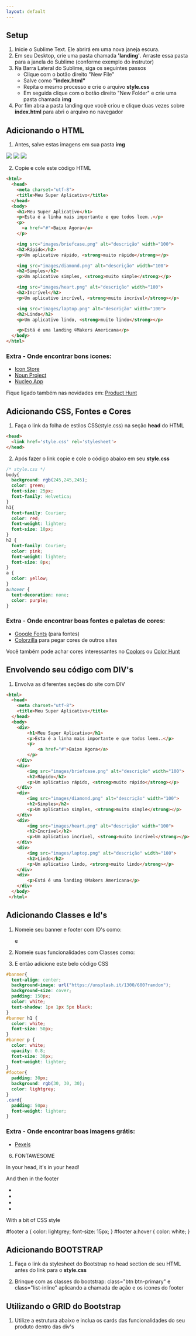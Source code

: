 ```yaml
---
layout: default
---
```


## [](#header-2)Setup

1. Inicie o Sublime Text. Ele abrirá em uma nova janeja escura.
2. Em seu Desktop, crie uma pasta chamada **'landing'**. Arraste essa pasta para a janela do Sublime (conforme exemplo do instrutor)
3. Na Barra Lateral do Sublime, siga os seguintes passos
	- Clique com o botão direito "New File"
	- Salve como **"index.html"**
	- Repita o mesmo processo e crie o arquivo **style.css**
	- Em seguida clique com o botão direito "New Folder" e crie uma pasta chamada **img**
4. Por fim abra a pasta landing que você criou e clique duas vezes sobre **index.html** para abri o arquivo no navegador

## [](#header-2)Adicionando o HTML

1. Antes, salve estas imagens em sua pasta **img**

![](https://assets-cdn.github.com/images/icons/emoji/octocat.png) ![](https://assets-cdn.github.com/images/icons/emoji/octocat.png) ![](https://assets-cdn.github.com/images/icons/emoji/octocat.png) 

2. Copie e cole este código HTML

```html
<html>
  <head>
    <meta charset="utf-8">
    <title>Meu Super Aplicativo</title>
  </head>
  <body>
    <h1>Meu Super Aplicativo</h1>
    <p>Esta é a linha mais importante e que todos leem..</p>
    <p>
      <a href="#">Baixe Agora</a>
    </p>

    <img src="images/briefcase.png" alt="descrição" width="100">
    <h2>Rápido</h2>
    <p>Um aplicativo rápido, <strong>muito rápido</strong></p>

    <img src="images/diamond.png" alt="descrição" width="100">
    <h2>Simples</h2>
    <p>Um aplicativo simples, <strong>muito simple</strong></p>

    <img src="images/heart.png" alt="descrição" width="100">
    <h2>Incrível</h2>
    <p>Um aplicativo incrível, <strong>muito incrível</strong></p>

    <img src="images/laptop.png" alt="descrição" width="100">
    <h2>Lindo</h2>
    <p>Um aplicativo lindo, <strong>muito lindo</strong></p>

    <p>Está é uma landing ©Makers Americana</p>
  </body>
</html>
```
### [](#header-3)Extra - Onde encontrar bons icones:
- [Icon Store](https://iconstore.co/)
- [Noun Project](https://thenounproject.com/)
- [Nucleo App](https://nucleoapp.com/premium-icons/)

Fique ligado também nas novidades em: [Product Hunt](https://www.producthunt.com/search?q=icons)

## [](#header-2) Adicionando CSS, Fontes e Cores

1. Faça o link da folha de estilos CSS(style.css) na seção **head** do HTML

```html
<head>
  <link href='style.css' rel='stylesheet'>
</head>
```
2. Após fazer o link copie e cole o código abaixo em seu **style.css**

```css
/* style.css */
body{
  background: rgb(245,245,245);
  color: green;
  font-size: 25px;
  font-family: Helvetica;
}
h1{
  font-family: Courier;
  color: red;
  font-weight: lighter;
  font-size: 10px;
}
h2 {
  font-family: Courier;
  color: pink;
  font-weight: lighter;
  font-size: 8px;
}
a {
  color: yellow;
}
a:hover {
  text-decoration: none;
  color: purple;
}
```
### [](#header-3)Extra - Onde encontrar boas fontes e paletas de cores:
- [Google Fonts](http://fonts.google.com) (para fontes)
- [Colorzilla](http://www.colorzilla.com/chrome/) para pegar cores de outros sites

Você também pode achar cores interessantes no [Coolors](https://coolors.co/) ou [Color Hunt](http://colorhunt.co/)

## [](#header-2)Envolvendo seu código com DIV's

1. Envolva as diferentes seções do site com DIV

```html
<html>
  <head>
    <meta charset="utf-8">
    <title>Meu Super Aplicativo</title>
  </head>
  <body>
    <div>
    	<h1>Meu Super Aplicativo</h1>
    	<p>Esta é a linha mais importante e que todos leem..</p>
    	<p>
      		<a href="#">Baixe Agora</a>
    	</p>
    </div>
    <div>
    	<img src="images/briefcase.png" alt="descrição" width="100">
    	<h2>Rápido</h2>
    	<p>Um aplicativo rápido, <strong>muito rápido</strong></p>
    </div>
    <div>
    	<img src="images/diamond.png" alt="descrição" width="100">
    	<h2>Simples</h2>
    	<p>Um aplicativo simples, <strong>muito simple</strong></p>
    </div>
    <div>
    	<img src="images/heart.png" alt="descrição" width="100">
    	<h2>Incrível</h2>
    	<p>Um aplicativo incrível, <strong>muito incrível</strong></p>
    </div>
    <div>
    	<img src="images/laptop.png" alt="descrição" width="100">
    	<h2>Lindo</h2>
    	<p>Um aplicativo lindo, <strong>muito lindo</strong></p>
    </div>
    <div>
    	<p>Está é uma landing ©Makers Americana</p>
    </div>
  </body>
 </html>
```

## [](#header-2)Adicionando Classes e Id's

1. Nomeie seu banner e footer com ID's como: **<div id="banner">** e **<div id="footer">**

2. Nomeie suas funcionalidades com Classes como: **<div class="card">**

3. E então adicione este belo código CSS

```css
#banner{
  text-align: center;
  background-image: url("https://unsplash.it/1300/600?random");
  background-size: cover;
  padding: 150px;
  color: white;
  text-shadow: 1px 1px 5px black;
}
#banner h1 {
  color: white;
  font-size: 50px;
}
#banner p {
  color: white;
  opacity: 0.8;
  font-size: 30px;
  font-weight: lighter;
}
#footer{
  padding: 30px;
  background: rgb(30, 30, 30);
  color: lightgrey;
}
.card{
  padding: 50px;
  font-weight: lighter;
}
```
### [](#header-3)Extra - Onde encontrar boas imagens grátis:
- [Pexels](http://www.pexels.com)

6. FONTAWESOME

In your head, it's in your head!

<head>
  <link rel="stylesheet" href="https://maxcdn.bootstrapcdn.com/font-awesome/4.4.0/css/font-awesome.min.css">
</head>
And then in the footer

<ul>
  <li><a href="#"><i class="fa fa-youtube"></i></a></li>
  <li><a href="#"><i class="fa fa-facebook"></i></a></li>
  <li><a href="#"><i class="fa fa-twitter"></i></a></li>
  <li><a href="#"><i class="fa fa-github"></i></a></li>
</ul>
With a bit of CSS style

#footer a {
  color: lightgrey;
  font-size: 15px;
}
#footer a:hover {
  color: white;
}

## [](#header-2)Adicionando BOOTSTRAP

1. Faça o link da stylesheet do Bootstrap no head section de seu HTML antes do link para o **style.css**

<head>
  <link rel="stylesheet" href="https://maxcdn.bootstrapcdn.com/bootstrap/3.2.0/css/bootstrap.min.css">
  <link href='style.css' rel='stylesheet'>
</head>

2. Brinque com as classes do bootstrap: class="btn btn-primary" e class="list-inline" aplicando a chamada de ação e os icones do footer

## [](#header-2)Utilizando o GRID do Bootstrap

1. Utilize a estrutura abaixo e inclua os cards das funcionalidades do seu produto dentro das div's
<div class="container">
  <div class="row">
    <div class="col-xs-12 col-sm-6 col-md-3">
      <!-- div class="card" -->
    </div>
    <div class="col-xs-12 col-sm-6 col-md-3">
      <!-- div class="card" -->
    </div>
    <div class="col-xs-12 col-sm-6 col-md-3">
      <!-- div class="card" -->
    </div>
    <div class="col-xs-12 col-sm-6 col-md-3">
      <!-- div class="card" -->
    </div>
  </div>
</div>
